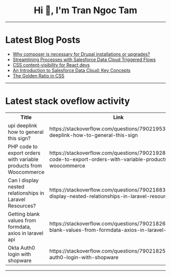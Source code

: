 <h1 align="center">Hi 👋, I'm Tran Ngoc Tam</h1>

---

# Latest Blog Posts 
<!-- BLOG-POST-LIST:START -->
- [Why composer is necessary for Drupal installations or upgrades?](https://dev.to/drupal-developer-dewan/why-composer-is-necessary-for-drupal-installations-or-upgrades-hnk)
- [Streamlining Processes with Salesforce Data Cloud Triggered Flows](https://dev.to/itechcloud_solution_01/streamlining-processes-with-salesforce-data-cloud-triggered-flows-328m)
- [CSS content-visibility for React devs](https://dev.to/sebastienlorber/css-content-visibility-for-react-devs-4a3i)
- [An Introduction to Salesforce Data Cloud: Key Concepts](https://dev.to/itechcloud_solution_01/an-introduction-to-salesforce-data-cloud-key-concepts-58a6)
- [The Golden Ratio in CSS](https://dev.to/madsstoumann/the-golden-ratio-in-css-53d0)
<!-- BLOG-POST-LIST:END -->

---

# Latest stack oveflow activity
<table>
  <tr><th>Title</th><th>Link</th></tr>
  <!-- STACKOVERFLOW:START --><tr><td>upi deeplink how to general this sign?</td><td>https://stackoverflow.com/questions/79021953/upi-deeplink-how-to-general-this-sign</td></tr><tr><td>PHP code to export orders with variable products from Woocommerce</td><td>https://stackoverflow.com/questions/79021928/php-code-to-export-orders-with-variable-products-from-woocommerce</td></tr><tr><td>Can I display nested relationships in Laravel Resources?</td><td>https://stackoverflow.com/questions/79021883/can-i-display-nested-relationships-in-laravel-resources</td></tr><tr><td>Getting blank values from formdata, axios in laravel api</td><td>https://stackoverflow.com/questions/79021826/getting-blank-values-from-formdata-axios-in-laravel-api</td></tr><tr><td>Okta Auth0 login with shopware</td><td>https://stackoverflow.com/questions/79021825/okta-auth0-login-with-shopware</td></tr><!-- STACKOVERFLOW:END -->
</table>

---


